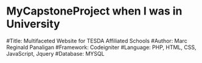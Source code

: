 # MyCapstoneProject when I was in University

#Title: Multifaceted Website for TESDA Affiliated Schools
#Author: Marc Reginald Panaligan
#Framework: Codeigniter
#Language: PHP, HTML, CSS, JavaScript, Jquery
#Database: MYSQL
